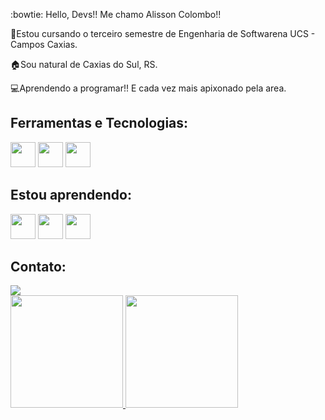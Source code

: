 :bowtie: Hello, Devs!!
Me chamo Alisson Colombo!!

📖Estou cursando o terceiro semestre de Engenharia de Softwarena UCS - Campos Caxias.

🏠Sou natural de Caxias do Sul, RS.

:computer:Aprendendo a programar!! E cada vez mais apixonado pela area.

##          Ferramentas e Tecnologias:
<img loading= "lazy" src="https://cdn.jsdelivr.net/gh/devicons/devicon@latest/icons/c/c-original.svg" width="40" heigth="40"/> <img loading = "lazy" src="https://cdn.jsdelivr.net/gh/devicons/devicon@latest/icons/csharp/csharp-original.svg" width="40" heigth="40" /> <img loading= "lazy" src="https://cdn.jsdelivr.net/gh/devicons/devicon@latest/icons/git/git-original.svg" width="40" heigth="40"/> 

##          Estou aprendendo:
<img loading= "lazy" src="https://cdn.jsdelivr.net/gh/devicons/devicon@latest/icons/java/java-original.svg" width="40" heigth="40"/> <img loading= "lazy" src="https://cdn.jsdelivr.net/gh/devicons/devicon@latest/icons/html5/html5-original.svg" width="40" heigth="40"/> <img loading= "lazy" src="https://cdn.jsdelivr.net/gh/devicons/devicon@latest/icons/css3/css3-original.svg" width="40" heigth="40"/>
##          Contato:
<div>
<a href="https://www.linkedin.com/in/alisson-de-souza-colombo-77507b1a3"target="_blank"><img loading="lazy" src="https://img.shields.io/badge/-LinkedIn-%230077B5?style=for-the-badge&logo=linkedin&logoColor=white" target="_blank"></a>
</div>      

<div>
<a href="https://github.com/AlissonColombo">
<img loading="lazy" height="180em" src="https://github-readme-stats.vercel.app/api/top-langs/?username=AlissonColombo&layout=compact&langs_count=7&theme=dracula"/>
<img loading="lazy" height="180em" src="https://github-readme-stats.vercel.app/api?username=AlissonColombo&show_icons=true&theme=dracula&include_all_commits=true&count_private=true"/>
</div>

           
          
          
          
